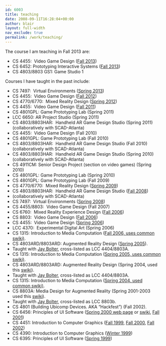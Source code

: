 ```yaml
---
id: 6003
title: teaching
date: 2008-09-11T16:28:04+00:00
author: blair
layout: full-width
nav_exclude: true
permalink: /work/teaching/
---
```


The course I am teaching in Fall 2013 are:
* CS 4455:  Video Game Design (<a href="http://ael.gatech.edu/cs4455f13">Fall 2013</a>)
* CS 6452:  Prototyping Interactive Systems  (<a href="http://ael.gatech.edu/cs6452f13">Fall 2013</a>)
* CS 4803/8803 GS1:  Game Studio 1

Courses I have taught in the past include:
<ul>
<li>CS 7497:  Virtual Environments (<a href="http://ael.gatech.edu/cs7497s13">Spring 2013</a>)</li>
<li>CS 4455:  Video Game Design (<a href="http://ael.gatech.edu/cs4455f12">Fall 2012</a>)</li>
<li>CS 4770/6770:  Mixed Reality Design (<a href="http://ael.gatech.edu/mrdesignclass">Spring 2012</a>)</li>
<li>CS 4455:  Video Game Design (<a href="http://ael.gatech.edu/cs4455f11">Fall 2011</a>)</li>
<li>CS 4801GPL: Game Prototyping Lab (Spring 2011)</li>
<li>LCC 6650: AR Project Studio (Spring 2011)</li>
<li>CS 4803/8803HAR:  Handheld AR Game Design Studio (Spring 2011) (collaboratively with SCAD-Atlanta)</li>
<li>CS 4455:  Video Game Design (Fall 2010)</li>
<li>CS 4801GPL: Game Prototyping Lab (Fall 2010)</li>
<li>CS 4803/8803HAR:  Handheld AR Game Design Studio (Fall 2010) (collaboratively with SCAD-Atlanta)</li>
<li>CS 4803/8803HAR:  Handheld AR Game Design Studio (Spring 2010) (collaboratively with SCAD-Atlanta)</li>
<li>CS 4911CM: Senior Design Project (section on video games) (Spring 2010)</li>
<li>CS 4801GPL: Game Prototyping Lab (Spring 2010)</li>
<li>CS 4801GPL: Game Prototyping Lab (Fall 2009)</li>
<li>CS 4770/6770:  Mixed Reality Design (<a title="http://www.cc.gatech.edu/classes/AY2009/cs4770_spring/" href="http://www.cc.gatech.edu/classes/AY2009/cs4770_spring/">Spring 2009</a>)</li>
<li>CS 4803/8803HAR:  Handheld AR Game Design Studio (<a title="http://www.cc.gatech.edu/classes/AY2009/cs4803_fall/" href="http://www.cc.gatech.edu/classes/AY2009/cs4803_fall/">Fall 2008</a>)</li>
<li>(collaboratively with SCAD-Atlanta)</li>
<li>CS 7497:  Virtual Environments (<a title="http://www.cc.gatech.edu/classes/AY2008/cs7497_spring" href="http://www.cc.gatech.edu/classes/AY2008/cs7497_spring">Spring 2008</a>)</li>
<li>CS 4455/8803:  Video Game Design (Fall 2007)</li>
<li>CS 6760:  Mixed Reality Experience Design (<a title="http://kingkong.cc.gatech.edu:8080/ARDesign" href="http://kingkong.cc.gatech.edu:8080/ARDesign">Fall 2006</a>)</li>
<li>CS 8803:  Video Game Design (<a title="http://swiki.cc.gatech.edu/cs4455/557" href="http://swiki.cc.gatech.edu/cs4455/557">Fall 2006</a>)</li>
<li>CS 4455:  Video Game Design (<a title="http://www.cc.gatech.edu/classes/AY2006/cs4455_spring/" href="http://www.cc.gatech.edu/classes/AY2006/cs4455_spring/">Spring 2006</a>)</li>
<li>LCC 4370:  Experimental Digital Art (Spring 2006)</li>
<li>CS 1315: Introduction to Media Computation (<a title="http://coweb.cc.gatech.edu/cs1315" href="http://coweb.cc.gatech.edu/cs1315">Fall 2006, uses common swiki)</a>.</li>
<li>CS 4803ARD/8803ARD: Augmented Reality Design (<a title="http://kingkong.cc.gatech.edu:8080/ARDesign" href="http://kingkong.cc.gatech.edu:8080/ARDesign">Spring 2005</a>).</li>
<li>Taught with <a title="http://www.lcc.gatech.edu/~bolter/" href="http://www.lcc.gatech.edu/%7Ebolter/">Jay Bolter</a>, cross-listed as LCC 4404/8803A.</li>
<li>CS 1315: Introduction to Media Computation (<a title="http://coweb.cc.gatech.edu/cs1315" href="http://coweb.cc.gatech.edu/cs1315">Spring 2005, uses common swiki)</a>.</li>
<li>CS 4803ARD/8803ARD: Augmented Reality Design (Spring 2004, used this <a title="http://kingkong.cc.gatech.edu:8080/ARDesign" href="http://kingkong.cc.gatech.edu:8080/ARDesign">swiki</a>).</li>
<li>Taught with <a title="http://www.lcc.gatech.edu/~bolter/" href="http://www.lcc.gatech.edu/%7Ebolter/">Jay Bolter</a>, cross-listed as LCC 4404/8803A.</li>
<li>CS 1315: Introduction to Media Computation (<a title="http://coweb.cc.gatech.edu/cs1315" href="http://coweb.cc.gatech.edu/cs1315">Spring 2004, used common swiki)</a>.</li>
<li>CS 8803A: Media Design for Augmented Reality (Spring 2001-2003 used this <a title="http://swiki.cc.gatech.edu:8080/cs8803f" href="http://swiki.cc.gatech.edu:8080/cs8803f">swiki</a>).</li>
<li>Taught with <a title="http://www.lcc.gatech.edu/~bolter/" href="http://www.lcc.gatech.edu/%7Ebolter/">Jay Bolter</a>, cross-listed as LCC 8803b.</li>
<li>CS 4801 (Building Ubicomp Devices. AKA &#8220;Hackfest&#8221;) (Fall 2002).</li>
<li>CS 6456: Principles of UI Software (<a title="http://www.cc.gatech.edu/classes/AY2000/cs6456_spring" href="http://www.cc.gatech.edu/classes/AY2000/cs6456_spring">Spring 2000 web page</a> or <a title="http://swiki.cc.gatech.edu:8080/cs6456" href="http://swiki.cc.gatech.edu:8080/cs6456">swiki</a>, <a title="http://www.cc.gatech.edu/classes/AY2002/cs4470_fall" href="http://www.cc.gatech.edu/classes/AY2002/cs4470_fall">Fall 2001</a>)</li>
<li>CS 4451: Introduction to Computer Graphics (<a title="http://www.cc.gatech.edu/classes/AY2000/cs4451_fall" href="http://www.cc.gatech.edu/classes/AY2000/cs4451_fall">Fall 1999</a>, <a title="http://www.cc.gatech.edu/classes/AY2001/cs4451a_fall" href="http://www.cc.gatech.edu/classes/AY2001/cs4451a_fall">Fall 2000</a>, <a title="http://www.cc.gatech.edu/classes/AY2003/cs4451a_fall/" href="http://www.cc.gatech.edu/classes/AY2003/cs4451a_fall/">Fall 2002</a>)</li>
<li>CS 4390: Introduction to Computer Graphics (<a title="http://www.cc.gatech.edu/classes/cs4390_99_winter" href="http://www.cc.gatech.edu/classes/cs4390_99_winter">Winter 1999</a>)</li>
<li>CS 6395: Principles of UI Software (<a title="http://www.cc.gatech.edu/classes/cs6395_99_spring" href="http://www.cc.gatech.edu/classes/cs6395_99_spring">Spring 1999</a>)</li>
</ul>
		
